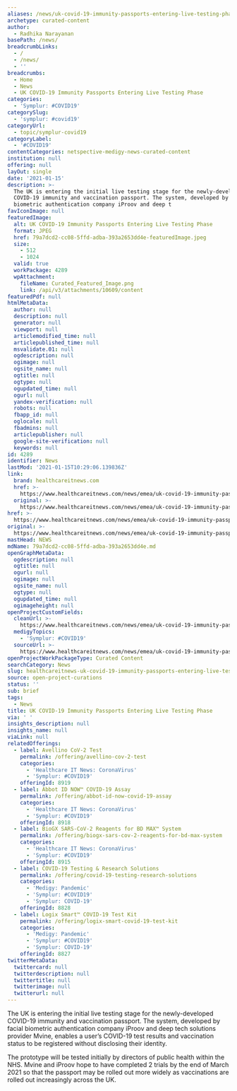 ```yaml
---
aliases: /news/uk-covid-19-immunity-passports-entering-live-testing-phase
archetype: curated-content
author:
  - Radhika Narayanan
basePath: /news/
breadcrumbLinks:
  - /
  - /news/
  - ''
breadcrumbs:
  - Home
  - News
  - UK COVID-19 Immunity Passports Entering Live Testing Phase
categories:
  - 'Symplur: #COVID19'
categorySlug:
  - 'symplur: #covid19'
categoryUrl:
  - topic/symplur-covid19
categoryLabel:
  - '#COVID19'
contentCategories: netspective-medigy-news-curated-content
institution: null
offering: null
layOut: single
date: '2021-01-15'
description: >-
  The UK is entering the initial live testing stage for the newly-developed
  COVID-19 immunity and vaccination passport. The system, developed by facial
  biometric authentication company iProov and deep t
favIconImage: null
featuredImage:
  alt: UK COVID-19 Immunity Passports Entering Live Testing Phase
  format: JPEG
  href: 79a7dcd2-cc08-5ffd-adba-393a2653dd4e-featuredImage.jpeg
  size:
    - 512
    - 1024
  valid: true
  workPackage: 4289
  wpAttachment:
    fileName: Curated_Featured_Image.png
    link: /api/v3/attachments/10609/content
featuredPdf: null
htmlMetaData:
  author: null
  description: null
  generator: null
  viewport: null
  articlemodified_time: null
  articlepublished_time: null
  msvalidate.01: null
  ogdescription: null
  ogimage: null
  ogsite_name: null
  ogtitle: null
  ogtype: null
  ogupdated_time: null
  ogurl: null
  yandex-verification: null
  robots: null
  fbapp_id: null
  oglocale: null
  fbadmins: null
  articlepublisher: null
  google-site-verification: null
  keywords: null
id: 4289
identifier: News
lastMod: '2021-01-15T10:29:06.139836Z'
link:
  brand: healthcareitnews.com
  href: >-
    https://www.healthcareitnews.com/news/emea/uk-covid-19-immunity-passports-entering-live-testing-phase
  original: >-
    https://www.healthcareitnews.com/news/emea/uk-covid-19-immunity-passports-entering-live-testing-phase
href: >-
  https://www.healthcareitnews.com/news/emea/uk-covid-19-immunity-passports-entering-live-testing-phase
original: >-
  https://www.healthcareitnews.com/news/emea/uk-covid-19-immunity-passports-entering-live-testing-phase
mastHead: NEWS
mdName: 79a7dcd2-cc08-5ffd-adba-393a2653dd4e.md
openGraphMetaData:
  ogdescription: null
  ogtitle: null
  ogurl: null
  ogimage: null
  ogsite_name: null
  ogtype: null
  ogupdated_time: null
  ogimageheight: null
openProjectCustomFields:
  cleanUrl: >-
    https://www.healthcareitnews.com/news/emea/uk-covid-19-immunity-passports-entering-live-testing-phase
  medigyTopics:
    - 'Symplur: #COVID19'
  sourceUrl: >-
    https://www.healthcareitnews.com/news/emea/uk-covid-19-immunity-passports-entering-live-testing-phase
openProjectWorkPackageType: Curated Content
searchCategory: News
slug: healthcareitnews-uk-covid-19-immunity-passports-entering-live-testing-phase
source: open-project-curations
status: ''
sub: brief
tags:
  - News
title: UK COVID-19 Immunity Passports Entering Live Testing Phase
via: ' '
insights_description: null
insights_name: null
viaLink: null
relatedOfferings:
  - label: Avellino CoV-2 Test
    permalink: /offering/avellino-cov-2-test
    categories:
      - 'Healthcare IT News: CoronaVirus'
      - 'Symplur: #COVID19'
    offeringId: 8919
  - label: Abbot ID NOW™ COVID-19 Assay
    permalink: /offering/abbot-id-now-covid-19-assay
    categories:
      - 'Healthcare IT News: CoronaVirus'
      - 'Symplur: #COVID19'
    offeringId: 8918
  - label: BioGX SARS-CoV-2 Reagents for BD MAX™ System
    permalink: /offering/biogx-sars-cov-2-reagents-for-bd-max-system
    categories:
      - 'Healthcare IT News: CoronaVirus'
      - 'Symplur: #COVID19'
    offeringId: 8915
  - label: COVID-19 Testing & Research Solutions
    permalink: /offering/covid-19-testing-research-solutions
    categories:
      - 'Medigy: Pandemic'
      - 'Symplur: #COVID19'
      - 'Symplur: COVID-19'
    offeringId: 8828
  - label: Logix Smart™ COVID-19 Test Kit
    permalink: /offering/logix-smart-covid-19-test-kit
    categories:
      - 'Medigy: Pandemic'
      - 'Symplur: #COVID19'
      - 'Symplur: COVID-19'
    offeringId: 8827
twitterMetaData:
  twittercard: null
  twitterdescription: null
  twittertitle: null
  twitterimage: null
  twitterurl: null
---
```

<p>The UK is entering the initial live testing stage for the newly-developed COVID-19 immunity and vaccination passport. The system, developed by facial biometric authentication company iProov and deep tech solutions provider Mvine, enables a user’s COVID-19 test results and vaccination status to be registered without disclosing their identity.</p><p>The prototype will be tested initially by directors of public health within the NHS. Mvine and iProov hope to have completed 2 trials by the end of March 2021 so that the passport may be rolled out more widely as vaccinations are rolled out increasingly across the UK.</p>
